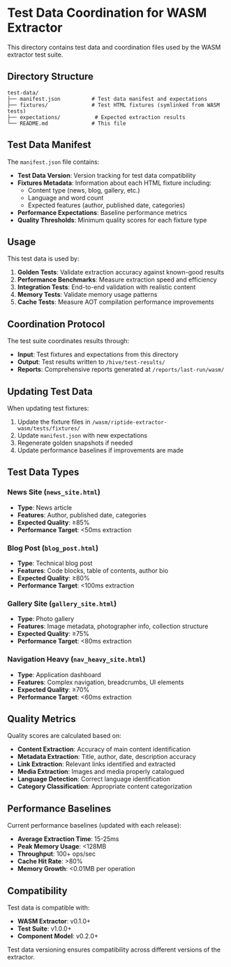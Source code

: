 # Test Data Coordination for WASM Extractor

This directory contains test data and coordination files used by the WASM extractor test suite.

## Directory Structure

```
test-data/
├── manifest.json          # Test data manifest and expectations
├── fixtures/              # Test HTML fixtures (symlinked from WASM tests)
├── expectations/           # Expected extraction results
└── README.md              # This file
```

## Test Data Manifest

The `manifest.json` file contains:

- **Test Data Version**: Version tracking for test data compatibility
- **Fixtures Metadata**: Information about each HTML fixture including:
  - Content type (news, blog, gallery, etc.)
  - Language and word count
  - Expected features (author, published date, categories)
- **Performance Expectations**: Baseline performance metrics
- **Quality Thresholds**: Minimum quality scores for each fixture type

## Usage

This test data is used by:

1. **Golden Tests**: Validate extraction accuracy against known-good results
2. **Performance Benchmarks**: Measure extraction speed and efficiency
3. **Integration Tests**: End-to-end validation with realistic content
4. **Memory Tests**: Validate memory usage patterns
5. **Cache Tests**: Measure AOT compilation performance improvements

## Coordination Protocol

The test suite coordinates results through:

- **Input**: Test fixtures and expectations from this directory
- **Output**: Test results written to `/hive/test-results/`
- **Reports**: Comprehensive reports generated at `/reports/last-run/wasm/`

## Updating Test Data

When updating test fixtures:

1. Update the fixture files in `/wasm/riptide-extractor-wasm/tests/fixtures/`
2. Update `manifest.json` with new expectations
3. Regenerate golden snapshots if needed
4. Update performance baselines if improvements are made

## Test Data Types

### News Site (`news_site.html`)
- **Type**: News article
- **Features**: Author, published date, categories
- **Expected Quality**: ≥85%
- **Performance Target**: <50ms extraction

### Blog Post (`blog_post.html`)
- **Type**: Technical blog post
- **Features**: Code blocks, table of contents, author bio
- **Expected Quality**: ≥80%
- **Performance Target**: <100ms extraction

### Gallery Site (`gallery_site.html`)
- **Type**: Photo gallery
- **Features**: Image metadata, photographer info, collection structure
- **Expected Quality**: ≥75%
- **Performance Target**: <80ms extraction

### Navigation Heavy (`nav_heavy_site.html`)
- **Type**: Application dashboard
- **Features**: Complex navigation, breadcrumbs, UI elements
- **Expected Quality**: ≥70%
- **Performance Target**: <60ms extraction

## Quality Metrics

Quality scores are calculated based on:

- **Content Extraction**: Accuracy of main content identification
- **Metadata Extraction**: Title, author, date, description accuracy
- **Link Extraction**: Relevant links identified and extracted
- **Media Extraction**: Images and media properly catalogued
- **Language Detection**: Correct language identification
- **Category Classification**: Appropriate content categorization

## Performance Baselines

Current performance baselines (updated with each release):

- **Average Extraction Time**: 15-25ms
- **Peak Memory Usage**: <128MB
- **Throughput**: 100+ ops/sec
- **Cache Hit Rate**: >80%
- **Memory Growth**: <0.01MB per operation

## Compatibility

Test data is compatible with:

- **WASM Extractor**: v0.1.0+
- **Test Suite**: v1.0.0+
- **Component Model**: v0.2.0+

Test data versioning ensures compatibility across different versions of the extractor.